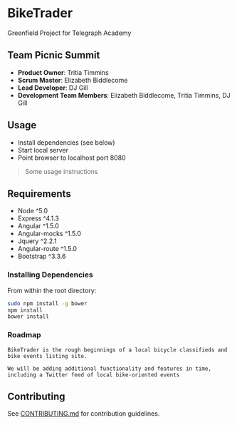 # BikeTrader
Greenfield Project for Telegraph Academy



## Team Picnic Summit


  - __Product Owner__: Tritia Timmins
  - __Scrum Master__: Elizabeth Biddlecome
  - __Lead Developer__: DJ Gill
  - __Development Team Members__: Elizabeth Biddlecome, Tritia Timmins, DJ Gill


## Usage

- Install dependencies (see below)
- Start local server
- Point browser to localhost port 8080

> Some usage instructions

## Requirements

- Node ^5.0
- Express ^4.1.3
- Angular ^1.5.0
- Angular-mocks ^1.5.0
- Jquery ^2.2.1
- Angular-route ^1.5.0
- Bootstrap ^3.3.6

### Installing Dependencies

From within the root directory:

```sh
sudo npm install -g bower
npm install
bower install
```

### Roadmap

	BikeTrader is the rough beginnings of a local bicycle classifieds and
	bike events listing site. 

	We will be adding additional functionality and features in time, including a Twitter feed of local bike-oriented events

## Contributing

See [CONTRIBUTING.md](_CONTRIBUTING.md) for contribution guidelines.




